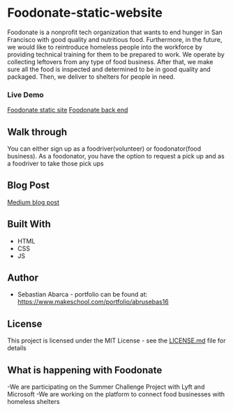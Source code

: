 # Foodonate-static-website

Foodonate is a nonprofit tech organization that wants to end hunger in San Francisco
with good quality and nutritious food. Furthermore, in the future, we would like to 
reintroduce homeless people into the workforce by providing technical training for them
to be prepared to work. We operate by collecting leftovers from any type of food business.
After that, we make sure all the food is inspected and determined to be in good quality and packaged. 
Then, we deliver to shelters for people in need.


### Live Demo
[Foodonate static site](https://foodonate.org)
[Foodonate back end](https://foodonate-org.herokuapp.com/)


## Walk through
You can either sign up as a foodriver(volunteer) or foodonator(food business). As a foodonator, you have the option to request a pick up and as a foodriver to take those pick ups

## Blog Post
[Medium blog post](https://medium.com/@sebastian.abarca/food-wasted-in-san-francisco-79c9666d4e45)

## Built With
* HTML
* CSS
* JS


## Author
* Sebastian Abarca - portfolio can be found at:
https://www.makeschool.com/portfolio/abrusebas16

## License

This project is licensed under the MIT License - see the [LICENSE.md](LICENSE.md) file for details

## What is happening with Foodonate
-We are participating on the Summer Challenge Project with Lyft and Microsoft
-We are working on the platform to connect food businesses with homeless shelters

